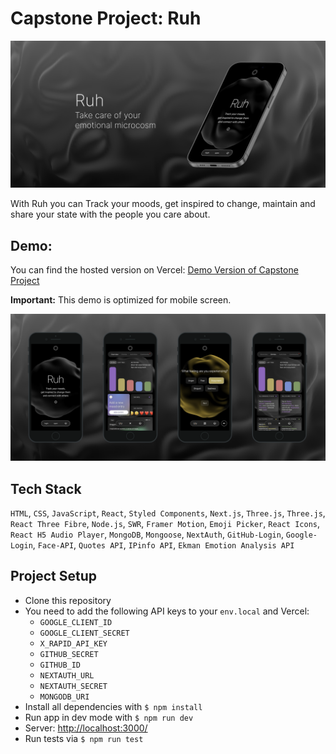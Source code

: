 # Capstone Project: Ruh

![Ruh App](public/images/header.png)

With Ruh you can Track your moods, get inspired to change, maintain and share your state with the people you care about.

## Demo:

You can find the hosted version on Vercel: [Demo Version of Capstone Project](https://mood-diary-five.vercel.app/)

**Important:** This demo is optimized for mobile screen.

![App Screens](public/images/screens.png)

## Tech Stack

`HTML`, `CSS`, `JavaScript`, `React`, `Styled Components`, `Next.js`, `Three.js`, `Three.js`, `React Three Fibre`, `Node.js`, `SWR`, `Framer Motion`, `Emoji Picker`, `React Icons`, `React H5 Audio Player`, `MongoDB`, `Mongoose`, `NextAuth`, `GitHub-Login`, `Google-Login`, `Face-API`, `Quotes API`, `IPinfo API`, `Ekman Emotion Analysis API`

## Project Setup

- Clone this repository
- You need to add the following API keys to your `env.local` and Vercel:
  - `GOOGLE_CLIENT_ID`
  - `GOOGLE_CLIENT_SECRET`
  - `X_RAPID_API_KEY`
  - `GITHUB_SECRET`
  - `GITHUB_ID`
  - `NEXTAUTH_URL`
  - `NEXTAUTH_SECRET`
  - `MONGODB_URI`
- Install all dependencies with `$ npm install`
- Run app in dev mode with `$ npm run dev`
- Server: [http://localhost:3000/](http://localhost:3000/)
- Run tests via `$ npm run test`
